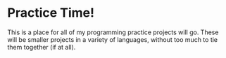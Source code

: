 # Practice Time!
This is a place for all of my programming practice projects will go.
These will be smaller projects in a variety of languages, without too much to tie them together (if at all).
